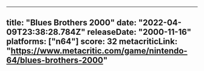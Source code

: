
---
title: "Blues Brothers 2000"
date: "2022-04-09T23:38:28.784Z"
releaseDate: "2000-11-16"
platforms: ["n64"]
score: 32
metacriticLink: "https://www.metacritic.com/game/nintendo-64/blues-brothers-2000"
---
